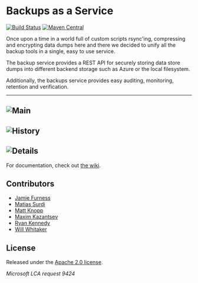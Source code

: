 # Backups as a Service
[![Build Status](https://api.travis-ci.org/yammer/backups.png?branch=master)](https://travis-ci.org/yammer/backups?branch=master)
[![Maven Central](https://maven-badges.herokuapp.com/maven-central/com.yammer.backups/backups-service/badge.png)](https://maven-badges.herokuapp.com/maven-central/com.yammer.backups/backups-service)

Once upon a time in a world full of custom scripts rsync'ing, compressing and encrypting data dumps 
here and there we decided to unify all the backup tools in a single, easy to use service.

The backup service provides a REST API for securely storing data store dumps into different backend
storage such as Azure or the local filesystem.

Additionally, the backups service provides easy auditing, monitoring, retention and verification.

----
![Main](https://raw.githubusercontent.com/yammer/backups/master/backups-service/screenshots/main.png)
----
![History](https://raw.githubusercontent.com/yammer/backups/master/backups-service/screenshots/history.png)
----
![Details](https://raw.githubusercontent.com/yammer/backups/master/backups-service/screenshots/details.png)
----

For documentation, check out [the wiki](https://github.com/yammer/backups/wiki).

## Contributors

* [Jamie Furness](https://github.com/reines)
* [Matias Surdi](https://github.com/msurdi)
* [Matt Knopp](https://github.com/mhat)
* [Maxim Kazantsev](https://github.com/mkazantsev)
* [Ryan Kennedy](https://github.com/ryankennedy)
* [Will Whitaker](https://github.com/willwhitaker)

## License

Released under the [Apache 2.0 license](http://www.apache.org/licenses/LICENSE-2.0.html).

_Microsoft LCA request 9424_
